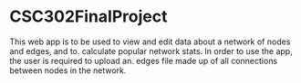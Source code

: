 # CSC302FinalProject

This web app is to be used to view and edit data about a network of nodes and edges, and to.
calculate popular network stats. In order to use the app, the user is required to upload an.
edges file made up of all connections between nodes in the network.
